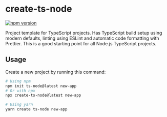 # create-ts-node

[![npm version](https://badge.fury.io/js/create-ts-node.svg)](https://badge.fury.io/js/create-ts-node)

Project template for TypeScript projects. Has TypeScript build setup using modern defaults, linting using ESLint and automatic code formatting with Prettier. This is a good starting point for all Node.js TypeScript projects.

## Usage

Create a new project by running this command:

```bash
# Using npm
npm init ts-node@latest new-app
# Or with npx
npx create-ts-node@latest new-app

# Using yarn
yarn create ts-node new-app
```
